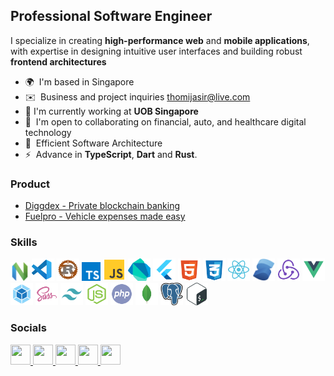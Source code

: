 ## Professional Software Engineer

I specialize in creating **high-performance web** and **mobile applications**, with expertise in designing intuitive
user interfaces and building robust **frontend architectures**

- 🌍  I'm based in Singapore
- ✉️  Business and project inquiries [thomijasir@live.com](mailto:thomijasir@live.com)
- 🚀 I'm currently working at **UOB Singapore**
- 🤝  I'm open to collaborating on financial, auto, and healthcare digital technology
- 🧠  Efficient Software Architecture
- ⚡  Advance in **TypeScript**, **Dart** and **Rust**.

### Product

- [Diggdex - Private blockchain banking](https://diggdex.com/)
- [Fuelpro - Vehicle expenses made easy](https://fuelpro.io/)

### Skills

<p align="left">
    <img src="https://raw.githubusercontent.com/thomijasir/dotfiles/refs/heads/main/icons/neovim.svg" width="30" height="30" alt="Neovim" />
    <img src="https://raw.githubusercontent.com/thomijasir/dotfiles/refs/heads/main/icons/vscode.svg" width="36" height="36" alt="Vscode" />
    <img src="https://raw.githubusercontent.com/thomijasir/dotfiles/refs/heads/main/icons/rust.svg" width="36" height="36" alt="Rust" />
    <img src="https://raw.githubusercontent.com/thomijasir/dotfiles/refs/heads/main/icons/typescript.svg" width="30" height="30" alt="TypeScript" />
    <img src="https://raw.githubusercontent.com/thomijasir/dotfiles/refs/heads/main/icons/javascript.svg" width="36" height="36" alt="JavaScript" />
    <img src="https://raw.githubusercontent.com/thomijasir/dotfiles/refs/heads/main/icons/dart.svg" width="36" height="36" alt="Dart" />
    <img src="https://raw.githubusercontent.com/thomijasir/dotfiles/refs/heads/main/icons/flutter.svg" width="36" height="36" alt="Flutter" />
    <img src="https://raw.githubusercontent.com/thomijasir/dotfiles/refs/heads/main/icons/html5.svg" width="36" height="36" alt="HTML5" />
    <img src="https://raw.githubusercontent.com/thomijasir/dotfiles/refs/heads/main/icons/css3.svg" width="36" height="36" alt="CSS3" />
    <img src="https://raw.githubusercontent.com/thomijasir/dotfiles/refs/heads/main/icons/react.svg" width="36" height="36" alt="React" />
    <img src="https://raw.githubusercontent.com/thomijasir/dotfiles/refs/heads/main/icons/solidjs.svg" width="36" height="36" alt="SolidJS" />
    <img src="https://raw.githubusercontent.com/thomijasir/dotfiles/refs/heads/main/icons/redux.svg" width="36" height="36" alt="Redux" />
    <img src="https://raw.githubusercontent.com/thomijasir/dotfiles/refs/heads/main/icons/vue.svg" width="36" height="36" alt="Vue" />
    <img src="https://raw.githubusercontent.com/thomijasir/dotfiles/refs/heads/main/icons/webpack.svg" width="36" height="36" alt="Webpack" />
    <img src="https://raw.githubusercontent.com/thomijasir/dotfiles/refs/heads/main/icons/sass.svg" width="36" height="36" alt="Sass" />
    <img src="https://raw.githubusercontent.com/thomijasir/dotfiles/refs/heads/main/icons/tailwind.svg" width="36" height="36" alt="TailwindCSS" />
    <img src="https://raw.githubusercontent.com/thomijasir/dotfiles/refs/heads/main/icons/nodejs.svg" width="36" height="36" alt="NodeJS" />
    <img src="https://raw.githubusercontent.com/thomijasir/dotfiles/refs/heads/main/icons/php.svg" width="36" height="36" alt="PHP" />
    <img src="https://raw.githubusercontent.com/thomijasir/dotfiles/refs/heads/main/icons/mongo.svg" width="36" height="36" alt="MongoDB" />
    <img src="https://raw.githubusercontent.com/thomijasir/dotfiles/refs/heads/main/icons/postgresql.svg" width="36" height="36" alt="PostgreSQL" />
    <img src="https://raw.githubusercontent.com/thomijasir/dotfiles/refs/heads/main/icons/bash.svg" width="36" height="36" alt="Bash" />
</p>

### Socials

<p align="left">
    <a href="https://www.github.com/thomijasir" target="_blank" rel="noreferrer">
        <img src="https://raw.githubusercontent.com/danielcranney/readme-generator/main/public/icons/socials/github.svg" width="32" height="32" />
    </a>
    <a href="http://www.instagram.com/thomijasir" target="_blank" rel="noreferrer">
        <img src="https://raw.githubusercontent.com/danielcranney/readme-generator/main/public/icons/socials/instagram.svg" width="32" height="32" />
    </a> 
    <a href="https://www.linkedin.com/in/thomijasir" target="_blank" rel="noreferrer">
        <img src="https://raw.githubusercontent.com/danielcranney/readme-generator/main/public/icons/socials/linkedin.svg" width="32" height="32" />
    </a>
    <a href="http://www.medium.com/@thomijasir" target="_blank" rel="noreferrer">
        <img src="https://raw.githubusercontent.com/danielcranney/readme-generator/main/public/icons/socials/medium.svg" width="32" height="32" />
    </a>
    <a href="https://www.twitter.com/thomijasirs" target="_blank" rel="noreferrer">
        <img src="https://raw.githubusercontent.com/danielcranney/readme-generator/main/public/icons/socials/twitter.svg" width="32" height="32" />
    </a>
</p>
